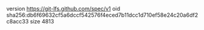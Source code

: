 version https://git-lfs.github.com/spec/v1
oid sha256:db6f69632cf5a6dccf542576f4eced7b11dcc1d710ef58e24c20a6df2c8acc33
size 4813
